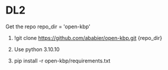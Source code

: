 # DL2

Get the repo
repo_dir = 'open-kbp'
1. !git clone https://github.com/ababier/open-kbp.git {repo_dir}

2. Use python 3.10.10

3. pip install -r open-kbp/requirements.txt
